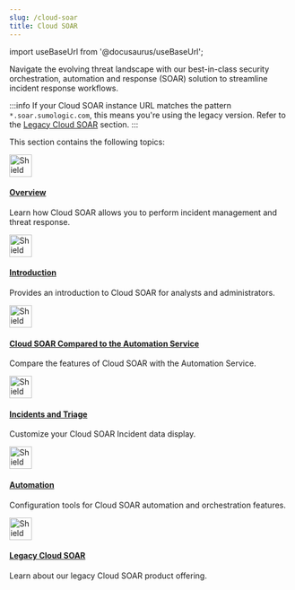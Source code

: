 ```yaml
---
slug: /cloud-soar
title: Cloud SOAR
---
```


import useBaseUrl from '@docusaurus/useBaseUrl';

Navigate the evolving threat landscape with our best-in-class security orchestration, automation and response (SOAR) solution to streamline incident response workflows.

:::info
If your Cloud SOAR instance URL matches the pattern `*.soar.sumologic.com`, this means you're using the legacy version. Refer to the [Legacy Cloud SOAR](/docs/cloud-soar/legacy/) section.
:::

This section contains the following topics:

<div className="box-wrapper" >
<div className="box smallbox card">
  <div className="container">
  <a href="/docs/cloud-soar/overview"><img src={useBaseUrl('img/icons/security/soar-2-color-icon.png')} alt="Shield and gear icon" width="40"/><h4>Overview</h4></a>
  <p>Learn how Cloud SOAR allows you to perform incident management and threat response.</p>
  </div>
</div><div className="box smallbox card">
  <div className="container">
  <a href="/docs/cloud-soar/introduction"><img src={useBaseUrl('img/icons/security/soar-2-color-icon.png')} alt="Shield and gear icon" width="40"/><h4>Introduction</h4></a>
  <p>Provides an introduction to Cloud SOAR for analysts and administrators. </p>
  </div>
</div>
<div className="box smallbox card">
  <div className="container">
  <a href="/docs/cloud-soar/compared-to-automation-service"><img src={useBaseUrl('img/icons/security/soar-2-color-icon.png')} alt="Shield and gear icon" width="40"/><h4>Cloud SOAR Compared to the Automation Service</h4></a>
  <p>Compare the features of Cloud SOAR with the Automation Service.</p>
  </div>
</div>
<div className="box smallbox card">
  <div className="container">
  <a href="/docs/cloud-soar/incidents-triage"><img src={useBaseUrl('img/icons/security/soar-2-color-icon.png')} alt="Shield and gear icon" width="40"/><h4>Incidents and Triage</h4></a>
  <p>Customize your Cloud SOAR Incident data display.</p>
  </div>
</div>
<div className="box smallbox card">
  <div className="container">
  <a href="/docs/cloud-soar/automation"><img src={useBaseUrl('img/icons/security/soar-2-color-icon.png')} alt="Shield and gear icon" width="40"/><h4>Automation</h4></a>
  <p>Configuration tools for Cloud SOAR automation and orchestration features.</p>
  </div>
</div>
<div className="box smallbox card">
  <div className="container">
  <a href="/docs/cloud-soar/legacy"><img src={useBaseUrl('img/icons/security/soar-2-color-icon.png')} alt="Shield and gear icon" width="40"/><h4>Legacy Cloud SOAR</h4></a>
  <p>Learn about our legacy Cloud SOAR product offering.</p>
  </div>
</div>
</div>

